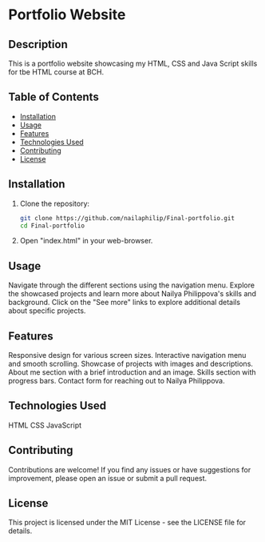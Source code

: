 # Portfolio Website

## Description

This is a portfolio website showcasing my HTML, CSS and Java Script skills for tbe HTML course at BCH.

## Table of Contents

- [Installation](#installation)
- [Usage](#usage)
- [Features](#features)
- [Technologies Used](#technologies-used)
- [Contributing](#contributing)
- [License](#license)

## Installation

1. Clone the repository:
   ```bash
   git clone https://github.com/nailaphilip/Final-portfolio.git
   cd Final-portfolio
   ```
2. Open "index.html" in your web-browser.

## Usage

Navigate through the different sections using the navigation menu.
Explore the showcased projects and learn more about Nailya Philippova's skills and background.
Click on the "See more" links to explore additional details about specific projects.

## Features

Responsive design for various screen sizes.
Interactive navigation menu and smooth scrolling.
Showcase of projects with images and descriptions.
About me section with a brief introduction and an image.
Skills section with progress bars.
Contact form for reaching out to Nailya Philippova.

## Technologies Used

HTML
CSS
JavaScript

## Contributing

Contributions are welcome! If you find any issues or have suggestions for improvement, please open an issue or submit a pull request.

## License

This project is licensed under the MIT License - see the LICENSE file for details.
